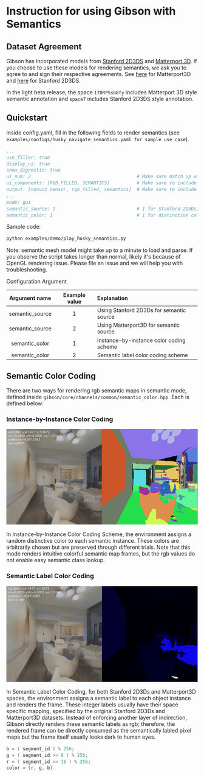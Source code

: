 Instruction for using Gibson with Semantics
==========================

## Dataset Agreement
Gibson has incorporated models from [Stanford 2D3DS](http://buildingparser.stanford.edu/) and [Matterport 3D](https://niessner.github.io/Matterport/). If you choose to use these models for rendering semantics, we ask you to agree to and sign their respective agreements. See [here](https://niessner.github.io/Matterport/) for Matterport3D and [here](https://github.com/alexsax/2D-3D-Semantics) for Stanford 2D3DS.

In the light beta release, the space `17DRP5sb8fy` includes Matterport 3D style semantic annotation and `space7` includes Stanford 2D3DS style annotation. 

## Quickstart

Inside config.yaml, fill in the following fields to render semantics (see `examples/configs/husky_navigate_semantics.yaml for sample use case`).

```yaml
...
use_filler: true
display_ui: true
show_dignostic: true
ui_num: 2                                       # Make sure match up with len(ui_components)
ui_components: [RGB_FILLED, SEMANTICS]          # Make sure to include SEMANTICS
output: [nonviz_sensor, rgb_filled, semantics]  # Make sure to include semantics
...
mode: gui
semantic_source: 1                              # 1 for Stanford 2D3Ds, 2 for MP3D 
semantic_color: 1                               # 1 for distinctive color, 2 for label index rgb code
```

Sample code:
```bash
python examples/demo/play_husky_semantics.py
```
Note: semantic mesh model might take up to a minute to load and parse. If you observe the script takes longer than normal, likely it's because of OpenGL rendering issue. Please file an issue and we will help you with troubleshooting.

Configuration Argument

| Argument name        | Example value           | Explanation  |
|:-------------:|:-------------:| :-----|
| semantic_source      | 1 | Using Stanford 2D3Ds for semantic source |
| semantic_source      | 2 | Using Matterport3D for semantic source |
| semantic_color       | 1 | instance-by-instance color coding scheme | 
| semantic_color       | 2 | Semantic label color coding scheme |

## Semantic Color Coding
There are two ways for rendering rgb semantic maps in semantic mode, defined inside `gibson/core/channels/common/semantic_color.hpp`. Each is defined below:

###  Instance-by-Instance Color Coding

<img src=../../misc/instance_colorcoding_semantics.png width="600">

In Instance-by-Instance Color Coding Scheme, the environment assigns a random distinctive color to each semantic instance. These colors are arbitrarily chosen but are preserved through different trials. Note that this mode renders intuitive colorful semantic map frames, but the rgb values do not enable easy semantic class lookup.


###  Semantic Label Color Coding

<img src=../../misc/semanticlabels_colorcoding_semantics.png width="600">

In Semantic Label Color Coding, for both Stanford 2D3Ds and Matterport3D spaces, the environment assigns a semantic label to each object instance and renders the frame. These integer labels usually have their space specific mapping, specified by the original Stanford 2D3Ds and Matterport3D datasets. Instead of enforcing another layer of indirection, Gibson directly renders these semantic labels as rgb; therefore, the rendered frame can be directly consumed as the semantically labled pixel maps but the frame itself usually looks dark to human eyes. 

``` cpp
b = ( segment_id ) % 256;
g = ( segment_id >> 8 ) % 256;
r = ( segment_id >> 16 ) % 256;
color = {r, g, b}
```
